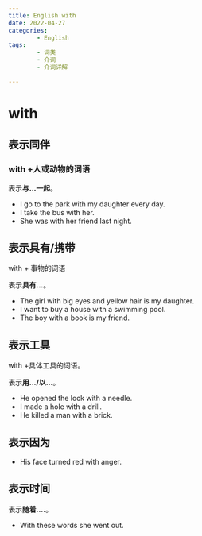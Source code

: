 ```yaml
---
title: English with
date: 2022-04-27
categories:
        - English
tags:
        - 词类
        - 介词
        - 介词详解

---
```


# with

## 表示同伴

### with +人或动物的词语

表示**与...一起**。

- I go to the park with my daughter every day.
- I take the bus with her.
- She was with her friend last night.

## 表示具有/携带

with + 事物的词语

表示**具有...**。

- The girl with big eyes and yellow hair is my daughter.
- I want to buy a house with a swimming pool.
- The boy with a book is my friend.

## 表示工具

with +具体工具的词语。

表示**用.../以...**。

- He opened the lock with a needle.
- I made a hole with a drill.
- He killed a man with a brick.

## 表示因为

- His face turned red with anger.

## 表示时间

表示**随着....**。

- With these words she went out.
